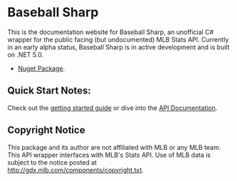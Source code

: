 # Baseball Sharp

This is the documentation website for Baseball Sharp, an unofficial C# wrapper for the public facing (but undocumented) MLB Stats API. Currently in an early alpha status, Baseball Sharp is in active development and is built on .NET 5.0.

* [Nuget Package](https://www.nuget.org/packages/BaseballSharp/0.1.1-alpha).

## Quick Start Notes:

Check out the [getting started guide](https://markjames.dev/Baseball-Sharp/articles/intro.html) or dive into the [API Documentation](https://markjames.dev/Baseball-Sharp/api/index.html).


## Copyright Notice 

This package and its author are not affiliated with MLB or any MLB team. This API wrapper interfaces with MLB's Stats API. Use of MLB data is subject to the notice posted at http://gdx.mlb.com/components/copyright.txt.